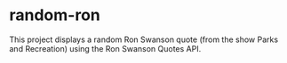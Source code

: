# random-ron
This project displays a random Ron Swanson quote (from the show Parks and Recreation) using the Ron Swanson Quotes API.
